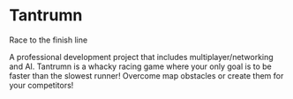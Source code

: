 # Tantrumn
Race to the finish line

A professional development project that includes multiplayer/networking and AI. 
Tantrumn is a whacky racing game where your only goal is to be faster than the slowest runner! 
Overcome map obstacles or create them for your competitors! 

